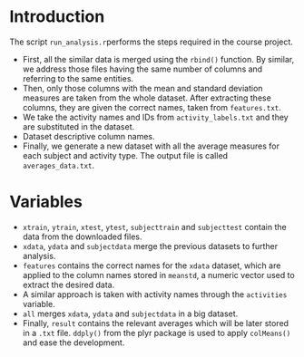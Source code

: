 # Introduction

The script `run_analysis.r`performs the steps required in the course project.

* First, all the similar data is merged using the `rbind()` function. By similar, we address those files having the same number of columns and referring to the same entities.
* Then, only those columns with the mean and standard deviation measures are taken from the whole dataset. After extracting these columns, they are given the correct names, taken from `features.txt`.
* We take the activity names and IDs from `activity_labels.txt` and they are substituted in the dataset.
* Dataset descriptive column names.
* Finally, we generate a new dataset with all the average measures for each subject and activity type. The output file is called `averages_data.txt`.

# Variables

* `xtrain`, `ytrain`, `xtest`, `ytest`, `subjecttrain` and `subjecttest` contain the data from the downloaded files.
* `xdata`, `ydata` and `subjectdata` merge the previous datasets to further analysis.
* `features` contains the correct names for the `xdata` dataset, which are applied to the column names stored in `meanstd`, a numeric vector used to extract the desired data.
* A similar approach is taken with activity names through the `activities` variable.
* `all` merges `xdata`, `ydata` and `subjectdata` in a big dataset.
* Finally, `result` contains the relevant averages which will be later stored in a `.txt` file. `ddply()` from the plyr package is used to apply `colMeans()` and ease the development.

